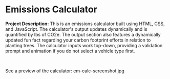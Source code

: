 <h1>Emissions Calculator</h1>



<p><strong>Project Description:</strong> This is an emissions calculator built using HTML, CSS, and JavaScript. 
The calculator's output updates dynamically and is quantified by lbs of CO2e. 
The output section also features a dynamically updated fun fact regarding your carbon footprint efforts in relation to planting trees. 
The calculator inputs work top-down, providing a validation prompt and animation if you do not select a vehicle type first.</p>

<br>

<p>See a preview of the calculator: em-calc-screenshot.jpg</p>
